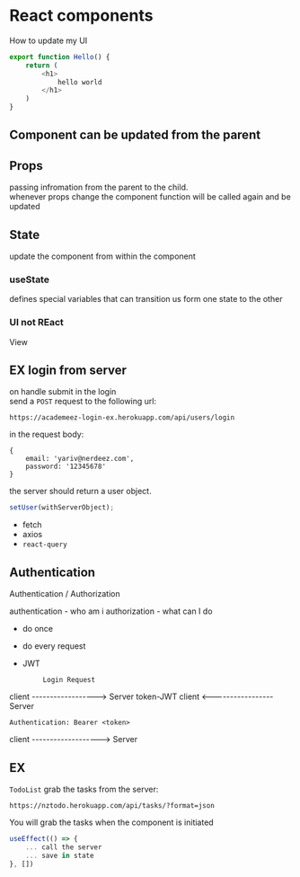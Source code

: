 # React components

How to update my UI

```js
export function Hello() {
    return (
        <h1>
            hello world
        </h1>
    )
}
```
## Component can be updated from the parent

## Props

passing infromation from the parent to the child.  
whenever props change the component function will be called again and be updated

## State

update the component from within the component

### useState

defines special variables that can transition us form one state to the other

### UI not REact

View 

## EX login from server

on handle submit in the login  
send a `POST` request to the following url:

```
https://academeez-login-ex.herokuapp.com/api/users/login
```

in the request body:

```
{
    email: 'yariv@nerdeez.com',
    password: '12345678'
}
```

the server should return a user object.  

```js
setUser(withServerObject);
```

- fetch
- axios
- `react-query`

## Authentication

Authentication / Authorization

authentication - who am i
authorization - what can I do

- do once
- do every request


- JWT


           Login Request
client ------------------> Server
            token-JWT
client <----------------- Server
             

    Authentication: Bearer <token>
client -------------------> Server

##  EX

`TodoList` grab the tasks from the server:

```
https://nztodo.herokuapp.com/api/tasks/?format=json
```

You will grab the tasks when the component is initiated

```js
useEffect(() => {
    ... call the server
    ... save in state
}, [])
```



